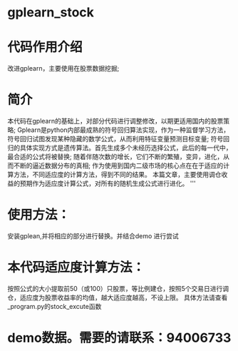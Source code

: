 # gplearn_stock
# 代码作用介绍 
 改进gplearn，主要使用在股票数据挖掘;
# 简介
 本代码在gplearn的基础上，对部分代码进行调整修改，以期更适用国内的股票策略;
 Gplearn是python内部最成熟的符号回归算法实现，作为一种监督学习方法，符号回归试图发现某种隐藏的数学公式，从而利用特征变量预测目标变量;
 符号回归的具体实现方式是遗传算法。首先生成多个未经历选择公式，此后的每一代中，最合适的公式将被替换;
 随着伴随次数的增长，它们不断的繁殖，变异，进化，从而不断的逼近数据分布的真相;
 作为使用到国内二级市场的核心点在在于适应的计算方法，不同适应度的计算方法，得到不同的结果。
 本篇文章，主要使用调仓收益的预期作为适应度计算公式，对所有的随机生成公式进行进化。
 '''
# 使用方法：
 安装gplean,并将相应的部分进行替换。并结合demo 进行尝试
# 本代码适应度计算方法：
 按照公式的大小提取前50（或100）只股票，等比例建仓，按照5个交易日进行调仓，适应度为股票收益率的均值，越大适应度越高，不设上限。
 具体方法请查看_program.py的stock_excute函数
# demo数据。需要的请联系：94006733
